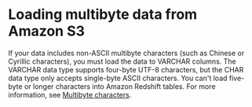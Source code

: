# Loading multibyte data from Amazon S3<a name="copy-usage_notes-multi-byte"></a>

If your data includes non\-ASCII multibyte characters \(such as Chinese or Cyrillic characters\), you must load the data to VARCHAR columns\. The VARCHAR data type supports four\-byte UTF\-8 characters, but the CHAR data type only accepts single\-byte ASCII characters\. You can't load five\-byte or longer characters into Amazon Redshift tables\. For more information, see [Multibyte characters](c_Supported_data_types.md#c_Supported_data_types-multi-byte-characters)\. 